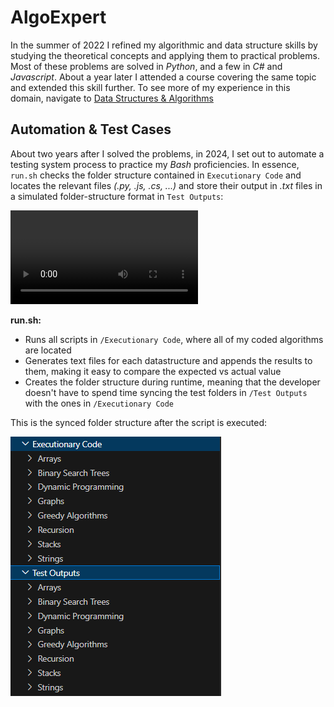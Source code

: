 # AlgoExpert

In the summer of 2022 I refined my algorithmic and data structure skills by studying the theoretical concepts and applying them to practical problems. Most of these problems are solved in *Python*, and a few in *C#* and *Javascript*. About a year later I attended a course covering the same topic and extended this skill further. To see more of my experience in this domain, navigate to [Data Structures & Algorithms](https://gitlab.com/jex-projects/mrjex/-/tree/main/projects/1.%20courses/year-1/5.%20Data%20Structures%20&%20Algorithms)


## Automation & Test Cases

About two years after I solved the problems, in 2024, I set out to automate a testing system process to practice my *Bash* proficiencies. In essence, `run.sh` checks the folder structure contained in `Executionary Code` and locates the relevant files *(.py, .js, .cs, ...)* and store their output in *.txt* files in a simulated folder-structure format in `Test Outputs`:

![run-demo](run.mp4)

**run.sh:**
 - Runs all scripts in `/Executionary Code`, where all of my coded algorithms are located
 - Generates text files for each datastructure and appends the results to them, making it easy to compare the expected vs actual value
 - Creates the folder structure during runtime, meaning that the developer doesn't have to spend time syncing the test folders in `/Test Outputs` with the ones in `/Executionary Code`

This is the synced folder structure after the script is executed:

![run-pic](run.PNG)